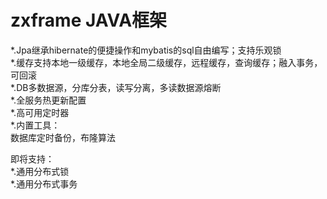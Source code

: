 # zxframe JAVA框架
*.Jpa继承hibernate的便捷操作和mybatis的sql自由编写；支持乐观锁<br/>
*.缓存支持本地一级缓存，本地全局二级缓存，远程缓存，查询缓存；融入事务，可回滚<br/>
*.DB多数据源，分库分表，读写分离，多读数据源熔断<br/>
*.全服务热更新配置<br/>
*.高可用定时器<br/>
*.内置工具：<br/>
	数据库定时备份，布隆算法<br/>

即将支持：<br/>
*.通用分布式锁<br/>
*.通用分布式事务<br/>